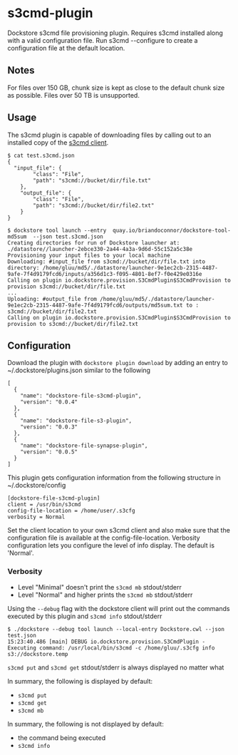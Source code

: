 # s3cmd-plugin
Dockstore s3cmd file provisioning plugin.  Requires s3cmd installed along with a valid configuration file.
Run s3cmd --configure to create a configuration file at the default location.

## Notes
For files over 150 GB, chunk size is kept as close to the default chunk size as possible.  Files over 50 TB is unsupported.

## Usage

The s3cmd plugin is capable of downloading files by calling out to an installed copy of the [s3cmd client](http://s3tools.org/s3cmd).

```
$ cat test.s3cmd.json
{
  "input_file": {
        "class": "File",
        "path": "s3cmd://bucket/dir/file.txt"
    },
    "output_file": {
        "class": "File",
        "path": "s3cmd://bucket/dir/file2.txt"
    }
}

$ dockstore tool launch --entry  quay.io/briandoconnor/dockstore-tool-md5sum  --json test.s3cmd.json
Creating directories for run of Dockstore launcher at: ./datastore//launcher-2ebce330-2a44-4a3a-9d6d-55c152a5c38e
Provisioning your input files to your local machine
Downloading: #input_file from s3cmd://bucket/dir/file.txt into directory: /home/gluu/md5/./datastore/launcher-9e1ec2cb-2315-4487-9afe-7f4d9179fcd6/inputs/a356d1c3-f095-4801-8ef7-f0e429e0316e
Calling on plugin io.dockstore.provision.S3CmdPlugin$S3CmdProvision to provision s3cmd://bucket/dir/file.txt
...
Uploading: #output_file from /home/gluu/md5/./datastore/launcher-9e1ec2cb-2315-4487-9afe-7f4d9179fcd6/outputs/md5sum.txt to : s3cmd://bucket/dir/file2.txt
Calling on plugin io.dockstore.provision.S3CmdPlugin$S3CmdProvision to provision to s3cmd://bucket/dir/file2.txt
```


## Configuration

Download the plugin with `dockstore plugin download` by adding an entry to ~/.dockstore/plugins.json similar to the following
```
[
  {
    "name": "dockstore-file-s3cmd-plugin",
    "version": "0.0.4"
  },
  {
    "name": "dockstore-file-s3-plugin",
    "version": "0.0.3"
  },
  {
    "name": "dockstore-file-synapse-plugin",
    "version": "0.0.5"
  }
]
```

This plugin gets configuration information from the following structure in ~/.dockstore/config

```
[dockstore-file-s3cmd-plugin]
client = /usr/bin/s3cmd
config-file-location = /home/user/.s3cfg
verbosity = Normal
```

Set the client location to your own s3cmd client and also make sure that the configuration file is available at the config-file-location.
Verbosity configuration lets you configure the level of info display.  The default is 'Normal'.

### Verbosity
- Level "Minimal" doesn't print the `s3cmd mb` stdout/stderr
- Level "Normal" and higher prints the `s3cmd mb` stdout/stderr

Using the `--debug` flag with the dockstore client will print out the commands executed by this plugin and `s3cmd info` stdout/stderr
```
$ ./dockstore --debug tool launch --local-entry Dockstore.cwl --json test.json
15:23:40.486 [main] DEBUG io.dockstore.provision.S3CmdPlugin - Executing command: /usr/local/bin/s3cmd -c /home/gluu/.s3cfg info s3://dockstore.temp
```
`s3cmd put` and `s3cmd get` stdout/stderr is always displayed no matter what

In summary, the following is displayed by default:
- `s3cmd put`
- `s3cmd get`
- `s3cmd mb`

In summary, the following is not displayed by default:
- the command being executed
- `s3cmd info`
